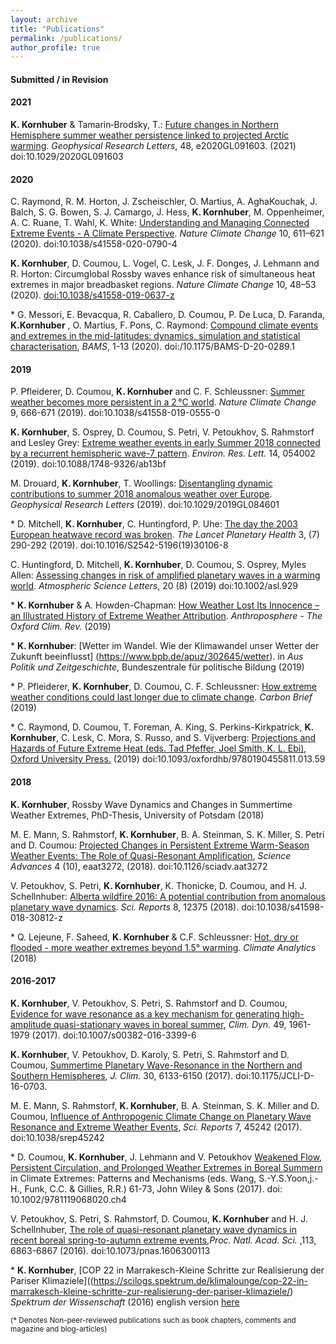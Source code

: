 ```yaml
---
layout: archive
title: "Publications"
permalink: /publications/
author_profile: true
---
```



#### Submitted / in Revision

#### 2021

**K. Kornhuber** & Tamarin‐Brodsky, T.:  [Future changes in Northern Hemisphere summer weather persistence linked to projected Arctic warming](https://agupubs.onlinelibrary.wiley.com/doi/abs/10.1029/2020GL091603). *Geophysical Research Letters*, 48, e2020GL091603. (2021) doi:10.1029/2020GL091603

#### 2020

C. Raymond, R. M. Horton, J. Zscheischler, O. Martius, A. AghaKouchak, J. Balch, S. G. Bowen, S. J. Camargo, J. Hess, **K. Kornhuber**, M. Oppenheimer, A. C. Ruane, T. Wahl, K. White: [Understanding and Managing Connected Extreme Events - A Climate Perspective](https://www.nature.com/articles/s41558-020-0790-4). *Nature Climate Change* 10, 611–621 (2020). doi:10.1038/s41558-020-0790-4

**K. Kornhuber**, D. Coumou, L. Vogel, C. Lesk, J. F. Donges, J. Lehmann and R. Horton: Circumglobal Rossby waves enhance risk of simultaneous heat extremes in major breadbasket regions. *Nature Climate Change* 10, 48–53 (2020). [doi:10.1038/s41558-019-0637-z](https://www.nature.com/articles/s41558-019-0637-z)

\* G. Messori, E. Bevacqua, R. Caballero, D. Coumou, P. De Luca, D. Faranda, **K.Kornhuber** , O. Martius, F. Pons, C. Raymond: [Compound climate events and extremes in the mid-latitudes: dynamics, simulation and statistical characterisation](https://journals.ametsoc.org/view/journals/bams/aop/BAMS-D-20-0289.1/BAMS-D-20-0289.1.xml), *BAMS*, 1-13 (2020). doi:/10.1175/BAMS-D-20-0289.1

#### 2019

P. Pfleiderer, D. Coumou, **K. Kornhuber** and C. F. Schleussner: [Summer weather becomes more persistent in a 2 °C world](https://www.nature.com/articles/s41558-019-0555-0). *Nature Climate Change* 9, 666-671 (2019). doi:10.1038/s41558-019-0555-0

**K. Kornhuber**, S. Osprey, D. Coumou, S. Petri, V. Petoukhov, S. Rahmstorf and Lesley Grey: [Extreme weather events in early Summer 2018 connected by a recurrent hemispheric wave-7 pattern](https://iopscience.iop.org/article/10.1088/1748-9326/ab13bf). *Environ. Res. Lett.* 14, 054002 (2019). doi:10.1088/1748-9326/ab13bf

M. Drouard, **K. Kornhuber**, T. Woollings: [Disentangling dynamic contributions to summer 2018 anomalous weather over Europe](https://agupubs.onlinelibrary.wiley.com/doi/pdf/10.1029/2019GL084601). *Geophysical Research Letters* (2019). doi:10.1029/2019GL084601

\* D. Mitchell, **K. Kornhuber**, C. Huntingford, P. Uhe: [The day the 2003 European heatwave record was broken](https://www.thelancet.com/journals/lanplh/article/PIIS2542-5196(19)30106-8/fulltext). *The Lancet Planetary Health* 3, (7) 290-292 (2019). 
doi:10.1016/S2542-5196(19)30106-8

C. Huntingford, D. Mitchell, **K. Kornhuber**, D. Coumou, S. Osprey, Myles Allen: [Assessing changes in risk of amplified planetary waves in a warming world](https://rmets.onlinelibrary.wiley.com/doi/10.1002/asl.929). *Atmospheric Science Letters*, 20 (8) (2019) doi:10.1002/asl.929

\* **K. Kornhuber** & A. Howden-Chapman: [How Weather Lost Its Innocence – an Illustrated History of Extreme Weather Attribution](https://www.anthroposphere.co.uk/post/how-weather-lost-its-innocence). *Anthroposphere - The Oxford Clim. Rev.* (2019) 

\* **K. Kornhuber**: [Wetter im Wandel. Wie der Klimawandel unser Wetter der Zukunft beeinflusst] (https://www.bpb.de/apuz/302645/wetter).
in *Aus Politik und Zeitgeschichte*, Bundeszentrale für politische Bildung (2019)

\* P. Pfleiderer, **K. Kornhuber**, D. Coumou, C. F. Schleussner: [How extreme weather conditions could last longer due to climate change](https://www.carbonbrief.org/guest-post-how-extreme-weather-conditions-could-last-longer-due-to-climate-change). *Carbon Brief* (2019)

\* C. Raymond, D. Coumou, T. Foreman, A. King, S. Perkins-Kirkpatrick, **K. Kornhuber**, C. Lesk, C. Mora, S. Russo, and S. Vijverberg: [Projections and Hazards of Future Extreme Heat (eds. Tad Pfeffer, Joel Smith, K. L. Ebi), Oxford University Press.](https://www.oxfordhandbooks.com/view/10.1093/oxfordhb/9780190455811.001.0001/oxfordhb-9780190455811-e-59) (2019) doi:10.1093/oxfordhb/9780190455811.013.59

#### 2018

**K. Kornhuber**, Rossby Wave Dynamics and Changes in Summertime Weather Extremes, 
PhD-Thesis, University of Potsdam (2018)

M. E. Mann, S. Rahmstorf, **K. Kornhuber**, B. A. Steinman, S. K. Miller, S. Petri and D. Coumou: [Projected Changes in Persistent Extreme Warm-Season Weather Events: The Role of Quasi-Resonant Amplification](https://advances.sciencemag.org/content/4/10/eaat3272), *Science Advances* 4 (10), eaat3272, (2018). doi:10.1126/sciadv.aat3272

V. Petoukhov, S. Petri, **K. Kornhuber**, K. Thonicke, D. Coumou, and H. J. Schellnhuber: [Alberta wildfire 2016: A potential contribution from anomalous planetary wave dynamics](https://www.nature.com/articles/s41598-018-30812-z). *Sci. Reports* 8, 12375 (2018). doi:10.1038/s41598-018-30812-z

\* Q. Lejeune, F. Saheed, **K. Kornhuber** & C.F. Schleussner: [Hot, dry or flooded - more weather extremes beyond 1.5° warming](https://climateanalytics.org/blog/2018/hot-dry-or-flooded-more-weather-extremes-beyond-15c-warming/). *Climate Analytics* (2018)

#### 2016-2017 
 
**K. Kornhuber**, V. Petoukhov, S. Petri, S. Rahmstorf and D. Coumou, [Evidence for wave resonance as a key mechanism for generating high-amplitude quasi-stationary waves in boreal summer](https://journals.ametsoc.org/view/journals/clim/30/16/jcli-d-16-0703.1.xml), *Clim. Dyn.* 49, 1961-1979 (2017). doi:10.1007/s00382-016-3399-6

**K. Kornhuber**, V. Petoukhov, D. Karoly, S. Petri, S. Rahmstorf and D. Coumou, [Summertime Planetary Wave-Resonance in the Northern and Southern Hemispheres](https://journals.ametsoc.org/view/journals/clim/30/16/jcli-d-16-0703.1.xml), *J. Clim.* 30, 6133-6150 (2017). doi:10.1175/JCLI-D-16-0703.

M. E. Mann, S. Rahmstorf, **K. Kornhuber**, B. A. Steinman, S. K. Miller and D. Coumou, [Influence of Anthropogenic Climate Change on Planetary Wave Resonance and Extreme Weather Events](https://www.nature.com/articles/srep45242), *Sci. Reports* 7, 45242 (2017). doi:10.1038/srep45242 

\* D. Coumou, **K. Kornhuber**, J. Lehmann and V. Petoukhov [Weakened Flow, Persistent Circulation, and Prolonged Weather Extremes in Boreal Summern](https://www.wiley.com/en-us/Climate+Extremes%3A+Patterns+and+Mechanisms-p-9781119067849) in Climate Extremes: Patterns and Mechanisms (eds. Wang, S.-Y.S.Yoon,j.-H., Funk, C.C. & Gillies, R.R.) 61-73, John Wiley & Sons (2017). doi: 10.1002/9781119068020.ch4

V. Petoukhov, S. Petri, S. Rahmstorf, D. Coumou, **K. Kornhuber** and H. J. Schellnhuber, [The role of quasi-resonant planetary wave dynamics in recent boreal spring-to-autumn extreme events](https://www.pnas.org/content/113/25/6862),*Proc. Natl. Acad. Sci.* ,113, 6863-6867 (2016). doi:10.1073/pnas.1606300113

\* **K. Kornhuber**, [COP 22 in Marrakesch-Kleine Schritte zur Realisierung der Pariser Klimaziele]((https://scilogs.spektrum.de/klimalounge/cop-22-in-marrakesch-kleine-schritte-zur-realisierung-der-pariser-klimaziele/) *Spektrum der Wissenschaft* (2016) 
english version [here](https://climate-exchange.org/2017/01/09/cop22-marrakesh-small-steps-towards-the-paris-climate-goals/)

<sup>(\* Denotes Non-peer-reviewed publications such as book chapters, comments and magazine and blog-articles)</sup>

<!--{% if author.googlescholar %}
  You can also find my articles on <u><a href="{{author.googlescholar}}">my Google Scholar profile</a>.</u>
{% endif %}-->

<!--{% include base_path %}-->

<!--{% for post in site.publications reversed %}
  {% include archive-single.html %}
{% endfor %}-->
